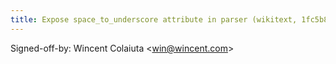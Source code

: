 ```yaml
---
title: Expose space_to_underscore attribute in parser (wikitext, 1fc5b8b)
---
```


Signed-off-by: Wincent Colaiuta &lt;win@wincent.com&gt;
